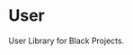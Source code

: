 User
====

User Library for Black Projects.

<!--
[![SensioLabsInsight](https://insight.sensiolabs.com/projects/eb624518-0c1e-47a6-a91b-73edf2244e2e/big.png)](https://insight.sensiolabs.com/projects/eb624518-0c1e-47a6-a91b-73edf2244e2e)

Installation
------------

The recommended way to install User is through [Composer][2]:

```json
{
    "require": {
        "black/user": "@stable"
    }
}
```

__Protip:__ You should browse the [`black/user`][7] user to choose a stable version to use, avoid the `@stable` meta
constraint.

Usage
-----
@todo

License
-------

User is released under the MIT License. See the bundled LICENSE file for details.

Contributing
------------

See CONTRIBUTING file.

Credits
-------

This README is heavily inspired by [Hateoas][1] library by the great [@willdurand][2]. This guy needs your [PR][3] for the
sake of the REST in PHP.

Alexandre "pocky" Balmes [alexandre@lablackroom.com][4]. Send me [Flattrs][5] if you love my work, [buy me gift][6] or hire me!

[1]: https://github.com/willdurand/Hateoas
[2]: https://github.com/willdurand
[3]: http://williamdurand.fr/2014/07/02/resting-with-symfony-sos/
[4]: mailto:alexandre@lablackroom.com
[5]: https://flattr.com/profile/alexandre.balmes
[6]: http://www.amazon.fr/registry/wishlist/3OR3EENRA5TSK
[7]: https://packagist.org/packages/black/user

